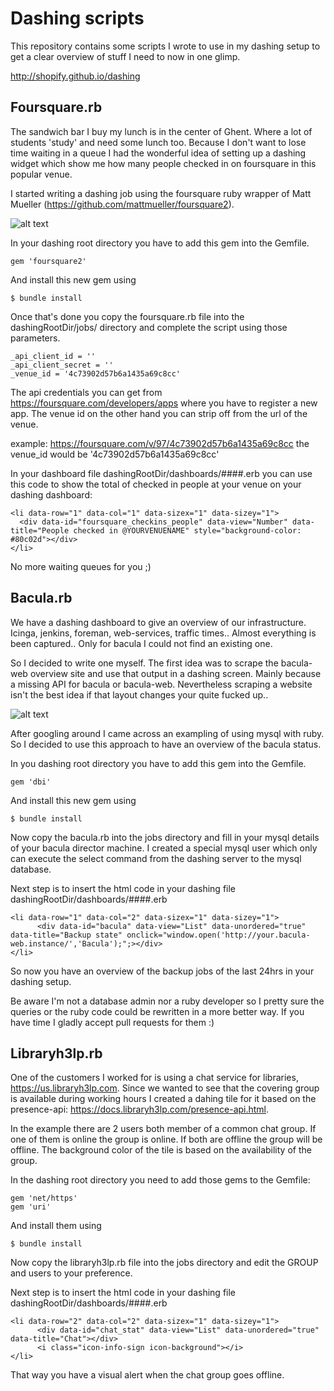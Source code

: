 Dashing scripts
===============

This repository contains some scripts I wrote to use in my dashing setup to get a clear overview of stuff I need to now in one glimp.

http://shopify.github.io/dashing

Foursquare.rb
-------------

The sandwich bar I buy my lunch is in the center of Ghent. Where a lot of students 'study' and need some lunch too. Because I don't want to lose time waiting in a queue I had the wonderful idea of setting up a dashing widget which show me how many people checked in on foursquare in this popular venue.

I started writing a dashing job using the foursquare ruby wrapper of Matt Mueller (https://github.com/mattmueller/foursquare2).

![alt text][foursquare]

In your dashing root directory you have to add this gem into the Gemfile.

	gem 'foursquare2'

And install this new gem using

	$ bundle install

Once that's done you copy the foursquare.rb file into the dashingRootDir/jobs/ directory and complete the script using those parameters.

	_api_client_id = ''
	_api_client_secret = ''
	_venue_id = '4c73902d57b6a1435a69c8cc'

The api credentials you can get from https://foursquare.com/developers/apps where you have to register a new app. The venue id on the other hand you can strip off from the url of the venue.

example: https://foursquare.com/v/97/4c73902d57b6a1435a69c8cc the venue_id would be '4c73902d57b6a1435a69c8cc'

In your dashboard file dashingRootDir/dashboards/####.erb you can use this code to show the total of checked in people at your venue on your dashing dashboard:

    <li data-row="1" data-col="1" data-sizex="1" data-sizey="1">
      <div data-id="foursquare_checkins_people" data-view="Number" data-title="People checked in @YOURVENUENAME" style="background-color: #80c02d"></div>
    </li>

No more waiting queues for you ;)

Bacula.rb
--------------

We have a dashing dashboard to give an overview of our infrastructure. Icinga, jenkins, foreman, web-services, traffic times.. Almost everything is been captured.. Only for bacula I could not find an existing one.

So I decided to write one myself. The first idea was to scrape the bacula-web overview site and use that output in a dashing screen. Mainly because a missing API for bacula or bacula-web. Nevertheless scraping a website isn't the best idea if that layout changes your quite fucked up..

![alt text][bacula]

After googling around I came across an exampling of using mysql with ruby. So I decided to use this approach to have an overview of the bacula status.

In you dashing root directory you have to add this gem into the Gemfile.

	gem 'dbi'

And install this new gem using

	$ bundle install

Now copy the bacula.rb into the jobs directory and fill in your mysql details of your bacula director machine. I created a special mysql user which only can execute the select command from the dashing server to the mysql database.

Next step is to insert the html code in your dashing file dashingRootDir/dashboards/####.erb

    <li data-row="1" data-col="2" data-sizex="1" data-sizey="1">
          <div data-id="bacula" data-view="List" data-unordered="true" data-title="Backup state" onclick="window.open('http://your.bacula-web.instance/','Bacula');";></div>
    </li>

So now you have an overview of the backup jobs of the last 24hrs in your dashing setup.

Be aware I'm not a database admin nor a ruby developer so I pretty sure the queries or the ruby code could be rewritten in a more better way. If you have time I gladly accept pull requests for them :)

[foursquare]: https://raw.github.com/visibilityspots/dashing-scripts/master/images/foursquare.png "Foursquare dashboard"
[bacula]: https://raw.github.com/visibilityspots/dashing-scripts/master/images/bacula.png "Bacula dashboard"

Libraryh3lp.rb
--------------

One of the customers I worked for is using a chat service for libraries, https://us.libraryh3lp.com. Since we wanted to see that the covering group is available during working hours I created a dahing tile for it based on the presence-api: https://docs.libraryh3lp.com/presence-api.html.

In the example there are 2 users both member of a common chat group. If one of them is online the group is online. If both are offline the group will be offline. The background color of the tile is based on the availability of the group.

In the dashing root directory you need to add those gems to the Gemfile:

 	gem 'net/https'
	gem 'uri'

And install them using

	$ bundle install

Now copy the libraryh3lp.rb file into the jobs directory and edit the GROUP and users to your preference.

Next step is to insert the html code in your dashing file dashingRootDir/dashboards/####.erb

	<li data-row="2" data-col="2" data-sizex="1" data-sizey="1">
      	  <div data-id="chat_stat" data-view="List" data-unordered="true" data-title="Chat"></div>
          <i class="icon-info-sign icon-background"></i>
	</li>

That way you have a visual alert when the chat group goes offline.
